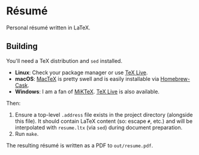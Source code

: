 # Résumé

Personal résumé written in LaTeX.

## Building

You'll need a TeX distribution and `sed` installed.

* **Linux**: Check your package manager or use
  [TeX Live](http://www.tug.org/texlive).
* **macOS**: [MacTeX](https://www.tug.org/mactex/) is pretty swell and is
  easily installable via [Homebrew-Cask](https://caskroom.github.io/).
* **Windows**: I am a fan of [MiKTeX](miktex.org).
  [TeX Live](http://www.tug.org/texlive) is also available.

Then:

1. Ensure a top-level `.address` file exists in the project directory
   (alongside this file). It should contain LaTeX content (so: escape `#`,
   etc.) and will be interpolated with `resume.ltx` (via `sed`) during
   document preparation.
2. Run `make`.

The resulting résumé is written as a PDF to `out/resume.pdf`.
